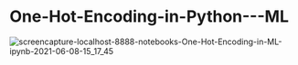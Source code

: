 # One-Hot-Encoding-in-Python---ML

![screencapture-localhost-8888-notebooks-One-Hot-Encoding-in-ML-ipynb-2021-06-08-15_17_45](https://user-images.githubusercontent.com/55083861/121164219-10932000-c86d-11eb-9669-154361cb82a6.png)
